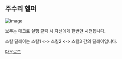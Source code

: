 주수리 헬퍼
---

![image](https://github.com/user-attachments/assets/84deb30f-734c-49d7-9dd0-81dac8086c49)


보무는 매크로 실행 클릭 시 자신에게 한번만 시전됩니다.

스킬 딜레이는 스킬1 <-> 스킬2 <-> 스킬3 간의 딜레이입니다.

[다운로드](https://objectstorage.ap-chuncheon-1.oraclecloud.com/n/axns7vzun2pq/b/bucket-20231116-1622/o/%EC%A3%BC%EC%88%98%EB%A6%AC%ED%97%AC%ED%8D%BC.zip)
